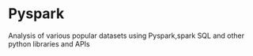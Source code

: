 # Pyspark
Analysis of various popular datasets using Pyspark,spark SQL and other python libraries and APIs
